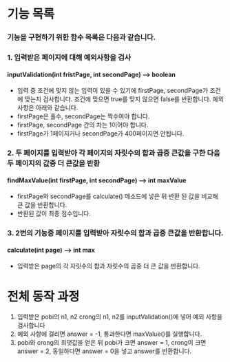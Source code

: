 # 기능 목록
### 기능을 구현하기 위한 함수 목록은 다음과 같습니다.

### 1. 입력받은 페이지에 대해 예외사항을 검사 
#### inputValidation(int fristPage, int secondPage)  -->  boolean
-  입력 중 조건에 맞지 않는 입력이 있을 수 있기에 firstPage, secondPage가 조건에 맞는지 검사합니다. 조건에 맞으면 true를 맞지 않으면 false를 반환합니다.
   예외 사항은 아래와 같습니다.
- firstPage은 홀수, secondPage는 짝수여야 합니다.
- firstPage, secondPage 간의 차는 1이어야 합니다.
- firstPage가 1페이지거나 secondPage가 400페이지면 안됩니다.


### 2. 두 페이지를 입력받아 각 페이지의 자릿수의 합과 곱중 큰값을 구한 다음 두 페이지의 값중 더 큰값을 반환
#### findMaxValue(int firstPage, int secondPage) --> int maxValue  
- firstPage와 secondPage를 calculate() 메소드에 넣은 뒤 반환 된 값을 비교해 큰 값을 반환합니다.
- 반환된 값이 최종 점수입니다.
 

### 3. 2번의 기능중 페이지를 입력받아 자릿수의 합과 곱중 큰값을 반환합니다.
#### calculate(int page) --> int max
- 입력받은 page의 각 자릿수의 합과 자릿수의 곱중 더 큰 값을 반환합니다.



# 전체 동작 과정
1. 입력받은 pobi의 n1, n2 crong의 n1, n2를 inputValidation()에 넣어 예외 사항을 검사합니다
2. 예외 사항에 걸리면 answer = -1, 통과한다면 maxValue()를 실행합니다.
3. pobi와 crong의 최댓값을 얻은 뒤 pobi가 크면 answer = 1, crong이 크면 answer = 2, 동일하다면 answer = 0을 넣고 answer를 반환합니다.
